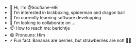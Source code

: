 - 👋 Hi, I’m @Soufiane-elB
- 👀 I’m interested in kickboxing, spiderman and dragon ball
- 🌱 I’m currently learning software developping
- 💞️ I’m looking to collaborate on ...
- 📫 How to reach me: berichtje
- 😄 Pronouns: Him
- ⚡ Fun fact: Bananas are berries, but strawberries are not! 🍌🍓

<!---
Soufiane-elB/Soufiane-elB is a ✨ special ✨ repository because its `README.md` (this file) appears on your GitHub profile.
You can click the Preview link to take a look at your changes.
--->
